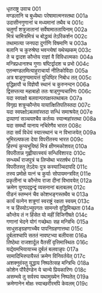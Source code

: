 धृतराष्ट्र उवाच	001  
मण्डलानि च बुध्येथाः परेषामात्मनस्तथा	001a  
उदासीनगुणानां च मध्यमानां तथैव च	001c  
चतुर्णां शत्रुजातानां सर्वेषामाततायिनाम्	002a  
मित्रं चामित्रमित्रं च बोद्धव्यं तेऽरिकर्शन	002c  
तथामात्या जनपदा दुर्गाणि विषमाणि च	003a  
बलानि च कुरुश्रेष्ठ भवन्त्येषां यथेच्छकम्	003c  
ते च द्वादश कौन्तेय राज्ञां वै विविधात्मकाः	004a  
मन्त्रिप्रधानाश्च गुणाः षष्टिर्द्वादश च प्रभो	004c  
एतन्मण्डलमित्याहुराचार्या नीतिकोविदाः	005a  
अत्र षाड्गुण्यमायत्तं युधिष्ठिर निबोध तत्	005c  
वृद्धिक्षयौ च विज्ञेयौ स्थानं च कुरुनन्दन	006a  
द्विसप्तत्या महाबाहो ततः षाड्गुण्यचारिणः	006c  
यदा स्वपक्षो बलवान्परपक्षस्तथाबलः	007a  
विगृह्य शत्रून्कौन्तेय यायात्क्षितिपतिस्तदा	007c  
यदा स्वपक्षोऽबलवांस्तदा सन्धिं समाश्रयेत्	007e  
द्रव्याणां सञ्चयश्चैव कर्तव्यः स्यान्महांस्तथा	008a  
यदा समर्थो यानाय नचिरेणैव भारत	008c  
तदा सर्वं विधेयं स्यात्स्थानं च न विभाजयेत्	009a  
भूमिरल्पफला देया विपरीतस्य भारत	009c  
हिरण्यं कुप्यभूयिष्ठं मित्रं क्षीणमकोशवत्	010a  
विपरीतान्न गृह्णीयात्स्वयं सन्धिविशारदः	010c  
सन्ध्यर्थं राजपुत्रं च लिप्सेथा भरतर्षभ	011a  
विपरीतस्तु तेऽदेयः पुत्र कस्याञ्चिदापदि	011c  
तस्य प्रमोक्षे यत्नं च कुर्याः सोपायमन्त्रवित्	011e  
प्रकृतीनां च कौन्तेय राजा दीनां विभावयेत्	012a  
क्रमेण युगपद्द्वन्द्वं व्यसनानां बलाबलम्	012c  
पीडनं स्तम्भनं चैव कोशभङ्गस्तथैव च	013a  
कार्यं यत्नेन शत्रूणां स्वराष्ट्रं रक्षता स्वयम्	013c  
न च हिंस्योऽभ्युपगतः सामन्तो वृद्धिमिच्छता	014a  
कौन्तेय तं न हिंसेत यो महीं विजिगीषते	014c  
गणानां भेदने योगं गच्छेथाः सह मन्त्रिभिः	015a  
साधुसङ्ग्रहणाच्चैव पापनिग्रहणात्तथा	015c  
दुर्बलाश्चापि सततं नावष्टभ्या बलीयसा	016a  
तिष्ठेथा राजशार्दूल वैतसीं वृत्तिमास्थितः	016c  
यद्येवमभियायाच्च दुर्बलं बलवान्नृपः	017a  
सामादिभिरुपायैस्तं क्रमेण विनिवर्तयेत्	017c  
अशक्नुवंस्तु युद्धाय निष्पतेत्सह मन्त्रिभिः	018a  
कोशेन पौरैर्दण्डेन ये चान्ये प्रियकारिणः	018c  
असम्भवे तु सर्वस्य यथामुख्येन निष्पतेत्	019a  
क्रमेणानेन मोक्षः स्याच्छरीरमपि केवलम्	019c  
